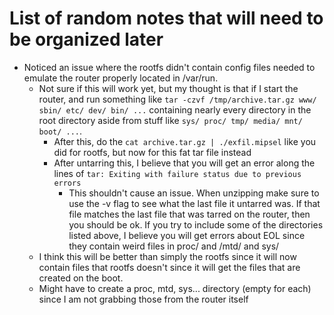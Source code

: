 # List of random notes that will need to be organized later
- Noticed an issue where the rootfs didn't contain config files needed to emulate the router properly located in /var/run.
  - Not sure if this will work yet, but my thought is that if I start the router, and run something like `tar -czvf /tmp/archive.tar.gz www/ sbin/ etc/ dev/ bin/ ...` containing nearly every directory in the root directory aside from stuff like `sys/ proc/ tmp/ media/ mnt/ boot/ ...`. 
    - After this, do the `cat archive.tar.gz | ./exfil.mipsel` like you did for rootfs, but now for this fat tar file instead
    - After untarring this, I believe that you will get an error along the lines of `tar: Exiting with failure status due to previous errors`
      - This shouldn't cause an issue. When unzipping make sure to use the -v flag to see what the last file it untarred was. If that file matches the last file that was tarred on the router, then you should be ok. If you try to include some of the directories listed above, I believe you will get errors about EOL since they contain weird files in proc/ and /mtd/ and sys/
  - I think this will be better than simply the rootfs since it will now contain files that rootfs doesn't since it will get the files that are created on the boot.
  - Might have to create a proc, mtd, sys... directory (empty for each) since I am not grabbing those from the router itself
